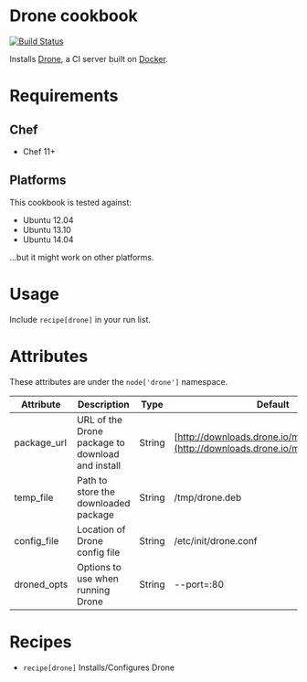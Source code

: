 # Drone cookbook

[![Build Status](https://travis-ci.org/justincampbell/chef-drone.png?branch=master)](https://travis-ci.org/justincampbell/chef-drone)

Installs [Drone](https://github.com/drone/drone), a CI server built on [Docker](https://www.docker.io).

# Requirements

## Chef

* Chef 11+

## Platforms

This cookbook is tested against:

* Ubuntu 12.04
* Ubuntu 13.10
* Ubuntu 14.04

...but it might work on other platforms.

# Usage

Include `recipe[drone]` in your run list.

# Attributes

These attributes are under the `node['drone']` namespace.

Attribute | Description | Type | Default
----------|-------------|------|--------
package_url | URL of the Drone package to download and install | String | [http://downloads.drone.io/master/drone.deb](http://downloads.drone.io/master/drone.deb)
temp_file | Path to store the downloaded package | String | /tmp/drone.deb
config_file | Location of Drone config file | String | /etc/init/drone.conf
droned_opts | Options to use when running Drone | String | --port=:80

# Recipes

* `recipe[drone]` Installs/Configures Drone
